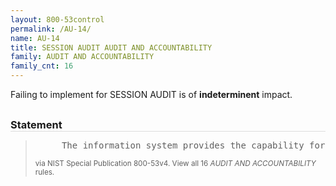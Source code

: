 ```yaml
---
layout: 800-53control
permalink: /AU-14/
name: AU-14
title: SESSION AUDIT AUDIT AND ACCOUNTABILITY
family: AUDIT AND ACCOUNTABILITY
family_cnt: 16
---
```

<p class="text-">Failing to implement for SESSION AUDIT is of <b>indeterminent</b> impact.</p>

<h3 style="border-bottom:1px solid #ddd;margin:30px 0 8px 0;">Statement</h3>
<blockquote>
<pre>     The information system provides the capability for authorized users to select a user session to capture/record or view/hear. 
</pre>
<p><small>via NIST Special Publication 800-53v4. View all 16 <i>AUDIT AND ACCOUNTABILITY</i> rules. <a href="/cce/ssg/group/$Group_id"><span class="glyphicon glyphicon-link"></span></a> </small></p>
</blockquote>


